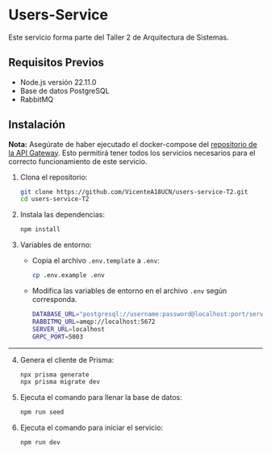 # Users-Service

Este servicio forma parte del Taller 2 de Arquitectura de Sistemas.

## Requisitos Previos

- Node.js versión 22.11.0
- Base de datos PostgreSQL
- RabbitMQ

## Instalación

**Nota:** Asegúrate de haber ejecutado el docker-compose del [repositorio de la API Gateway](https://github.com/MatiasFontecillaBusch/api-gateway-T2). Esto permitirá tener todos los servicios necesarios para el correcto funcionamiento de este servicio.

1. Clona el repositorio:

   ```bash
   git clone https://github.com/VicenteA18UCN/users-service-T2.git
   cd users-service-T2
   ```

2. Instala las dependencias:

   ```bash
   npm install
   ```

3. Variables de entorno:

   - Copia el archivo `.env.template` a `.env`:

     ```bash
     cp .env.example .env
     ```

   - Modifica las variables de entorno en el archivo `.env` según corresponda.

     ```bash
     DATABASE_URL="postgresql://username:password@localhost:port/server"
     RABBITMQ_URL=amqp://localhost:5672
     SERVER_URL=localhost
     GRPC_PORT=5003
     ```

---

4. Genera el cliente de Prisma:

   ```bash
   npx prisma generate
   npx prisma migrate dev
   ```

5. Ejecuta el comando para llenar la base de datos:

   ```bash
   npm run seed
   ```

6. Ejecuta el comando para iniciar el servicio:
   ```bash
   npm run dev
   ```
